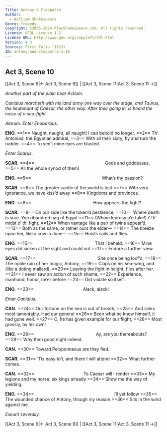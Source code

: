 ```yaml
---
Title: Antony & Cleopatra
Author: 
  - William Shakespeare
Genre: Tragedy
Copyright: ©2005-2024 PlayShakespeare.com. All rights reserved.
License: GFDL License 1.3
License URL: http://www.gnu.org/copyleft/fdl.html
Version: 4.3
Sources: First Folio (1623)
ID: antony-and-cleopatra-3-10
---
```


## Act 3, Scene 10
[[Act 3, Scene 9|← Act 3, Scene 9]] | [[Act 3, Scene 11|Act 3, Scene 11 →]]

*Another part of the plain near Actium.*

*Canidius marcheth with his land army one way over the stage, and Taurus, the lieutenant of Caesar, the other way. After their going in, is heard the noise of a sea-fight.*

*Alarum. Enter Enobarbus.*

**ENO.**
==1== Naught, naught, all naught! I can behold no longer.
==2== Th’ Antoniad, the Egyptian admiral,
==3== With all their sixty, fly and turn the rudder.
==4== To see’t mine eyes are blasted.

*Enter Scarus.*

**SCAR.**
==4==                 Gods and goddesses,
==5== All the whole synod of them!

**ENO.**
==5==                 What’s thy passion?

**SCAR.**
==6== The greater cantle of the world is lost
==7== With very ignorance, we have kiss’d away
==8== Kingdoms and provinces.

**ENO.**
==8==               How appears the fight?

**SCAR.**
==9== On our side like the token’d pestilence,
==10== Where death is sure. Yon ribaudred nag of Egypt
==11== (Whom leprosy o’ertake!) i’ th’ midst o’ th’ fight,
==12== When vantage like a pair of twins appear’d,
==13== Both as the same, or rather ours the elder⁠—
==14== The breeze upon her, like a cow in June⁠—
==15== Hoists sails and flies.

**ENO.**
==15==               That I beheld.
==16== Mine eyes did sicken at the sight and could not
==17== Endure a further view.

**SCAR.**
==17==               She once being loof’d,
==18== The noble ruin of her magic, Antony,
==19== Claps on his sea-wing, and (like a doting mallard),
==20== Leaving the fight in height, flies after her.
==21== I never saw an action of such shame;
==22== Experience, manhood, honor, ne’er before
==23== Did violate so itself.

**ENO.**
==23==            Alack, alack!

*Enter Canidius.*

**CAN.**
==24== Our fortune on the sea is out of breath,
==25== And sinks most lamentably. Had our general
==26== Been what he knew himself, it had gone well.
==27== O, he has given example for our flight,
==28== Most grossly, by his own!

**ENO.**
==28==               Ay, are you thereabouts?
==29== Why then good night indeed.

**CAN.**
==30== Toward Peloponnesus are they fled.

**SCAR.**
==31== ’Tis easy to’t, and there I will attend
==32== What further comes.

**CAN.**
==32==            To Caesar will I render
==33== My legions and my horse: six kings already
==34== Show me the way of yielding.

**ENO.**
==34==                   I’ll yet follow
==35== The wounded chance of Antony, though my reason
==36== Sits in the wind against me.

*Exeunt severally.*

[[Act 3, Scene 9|← Act 3, Scene 9]] | [[Act 3, Scene 11|Act 3, Scene 11 →]]
